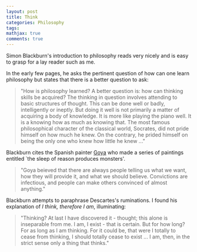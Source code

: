 ```yaml
---
layout: post
title: Think
categories: Philosophy
tags:
mathjax: true
comments: true
---
```


Simon Blackburn's introduction to philosophy reads very nicely and is easy to grasp for a lay reader such as me. 

In the early few pages, he asks the pertinent question of how can one learn philosophy but states that there is a better question to ask:

>"How is philosophy learned? A better question is: how can thinking skills be acquired? The thinking in question involves attending to basic structures of thought. This can be done well or badly, intelligently or ineptly. But doing it well is not primarily a matter of acquiring a body of knowledge. It is more like playing the piano well. It is a knowing how as much as knowing that. The most famous philosophical character of the classical world, Socrates, did not pride himself on how much he knew. On the contrary, he prided himself on being the only one who knew how little he knew ..." 

Blackburn cites the Spanish painter [Goya](https://en.wikipedia.org/wiki/The_Sleep_of_Reason_Produces_Monsters) who made a series of paintings entitled `the sleep of reason produces monsters'. 

>"Goya beieved that there are always people telling us what we want, how they will provide it, and what we should believe. Convictions are infectious, and people can make others convinced of almost anything."

Blackburn attempts to paraphrase Descartes's ruminations. I found his explanation of *I think, therefore I am*, illuminating:

>"Thinking? At last I have discovered it - thought; this alone is inseparable from me. I am, I exist - that is certain. But for how long? For as long as I am thinking. For it could be, that were I totally to cease from thinking, I should totally cease to exist ... I am, then, in the strict sense only a thing that thinks."

